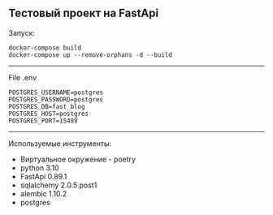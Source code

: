 ## Тестовый проект на FastApi  

Запуск:  

```
docker-compose build
docker-compose up --remove-orphans -d --build
```

---

File .env
```
POSTGRES_USERNAME=postgres
POSTGRES_PASSWORD=postgres
POSTGRES_DB=fast_blog
POSTGRES_HOST=postgres
POSTGRES_PORT=15489
```

---

Используемые инструменты:
* Виртуальное окружение - poetry
* python 3.10
* FastApi 0.89.1
* sqlalchemy 2.0.5.post1
* alembic 1.10.2
* postgres